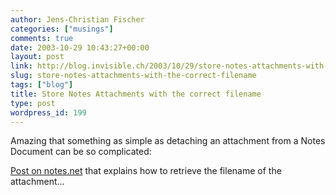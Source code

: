 ```yaml
---
author: Jens-Christian Fischer
categories: ["musings"]
comments: true
date: 2003-10-29 10:43:27+00:00
layout: post
link: http://blog.invisible.ch/2003/10/29/store-notes-attachments-with-the-correct-filename/
slug: store-notes-attachments-with-the-correct-filename
tags: ["blog"]
title: Store Notes Attachments with the correct filename
type: post
wordpress_id: 199
---
```


Amazing that something as simple as detaching an attachment from a Notes Document can be so complicated:

[Post on notes.net](http://www-10.lotus.com/ldd/46dom.nsf/55c38d716d632d9b8525689b005ba1c0/09c4e4979eb7fdeb852569830034d943?OpenDocument) that explains how to retrieve the filename of the attachment...
